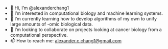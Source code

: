 - 👋 Hi, I’m @alexanderchang1
- 👀 I’m interested in computational biology and machine learning systems.
- 🌱 I’m currently learning how to develop algorithms of my own to unify large amounts of -omic biological data.
- 💞️ I’m looking to collaborate on projects looking at cancer biology from a computational perspective.
- 📫 How to reach me: alexander.c.chang1@gmail.com

<!---
alexanderchang1/alexanderchang1 is a ✨ special ✨ repository because its `README.md` (this file) appears on your GitHub profile.
You can click the Preview link to take a look at your changes.
--->

